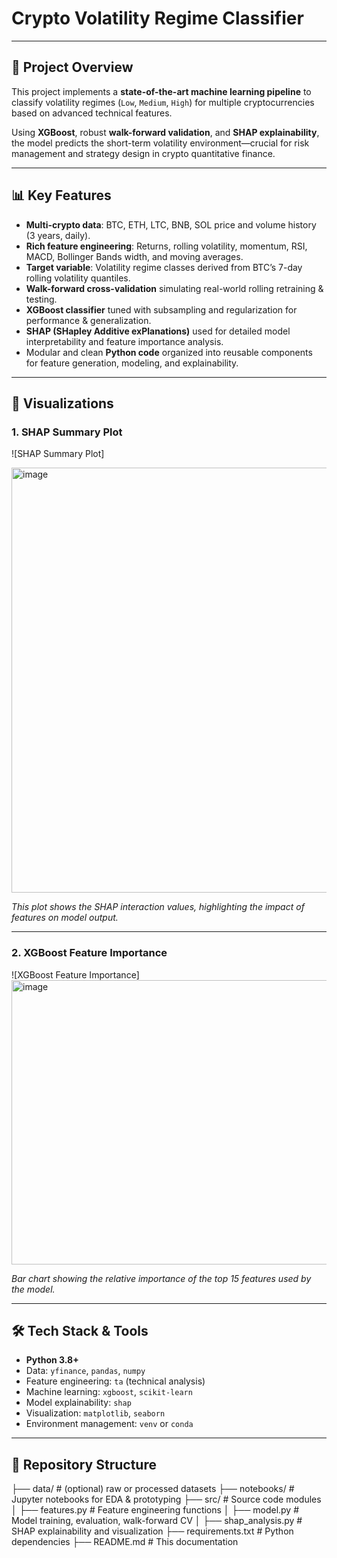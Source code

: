# Crypto Volatility Regime Classifier

---

## 🚀 Project Overview

This project implements a **state-of-the-art machine learning pipeline** to classify volatility regimes (`Low`, `Medium`, `High`) for multiple cryptocurrencies based on advanced technical features.

Using **XGBoost**, robust **walk-forward validation**, and **SHAP explainability**, the model predicts the short-term volatility environment—crucial for risk management and strategy design in crypto quantitative finance.

---

## 📊 Key Features

- **Multi-crypto data**: BTC, ETH, LTC, BNB, SOL price and volume history (3 years, daily).
- **Rich feature engineering**: Returns, rolling volatility, momentum, RSI, MACD, Bollinger Bands width, and moving averages.
- **Target variable**: Volatility regime classes derived from BTC’s 7-day rolling volatility quantiles.
- **Walk-forward cross-validation** simulating real-world rolling retraining & testing.
- **XGBoost classifier** tuned with subsampling and regularization for performance & generalization.
- **SHAP (SHapley Additive exPlanations)** used for detailed model interpretability and feature importance analysis.
- Modular and clean **Python code** organized into reusable components for feature generation, modeling, and explainability.

---

## 📸 Visualizations

### 1. SHAP Summary Plot
![SHAP Summary Plot]

<img width="627" height="680" alt="image" src="https://github.com/user-attachments/assets/ece7032b-196b-4439-8c6c-4adce6a82901" />


*This plot shows the SHAP interaction values, highlighting the impact of features on model output.*

---

### 2. XGBoost Feature Importance

![XGBoost Feature Importance]<img width="820" height="455" alt="image" src="https://github.com/user-attachments/assets/3a6d7497-3508-4a47-8a20-d34e67de53e1" />


*Bar chart showing the relative importance of the top 15 features used by the model.*

---

## 🛠️ Tech Stack & Tools

- **Python 3.8+**
- Data: `yfinance`, `pandas`, `numpy`
- Feature engineering: `ta` (technical analysis)
- Machine learning: `xgboost`, `scikit-learn`
- Model explainability: `shap`
- Visualization: `matplotlib`, `seaborn`
- Environment management: `venv` or `conda`

---

## 📁 Repository Structure

├── data/ # (optional) raw or processed datasets
├── notebooks/ # Jupyter notebooks for EDA & prototyping
├── src/ # Source code modules
│ ├── features.py # Feature engineering functions
│ ├── model.py # Model training, evaluation, walk-forward CV
│ ├── shap_analysis.py # SHAP explainability and visualization
├── requirements.txt # Python dependencies
├── README.md # This documentation






